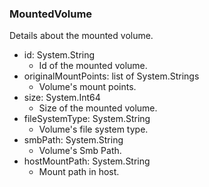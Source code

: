### MountedVolume
Details about the mounted volume.

- id: System.String
  - Id of the mounted volume.
- originalMountPoints: list of System.Strings
  - Volume's mount points.
- size: System.Int64
  - Size of the mounted volume.
- fileSystemType: System.String
  - Volume's file system type.
- smbPath: System.String
  - Volume's Smb Path.
- hostMountPath: System.String
  - Mount path in host.
